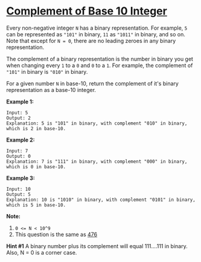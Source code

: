 # [Complement of Base 10 Integer](https://leetcode.com/explore/challenge/card/october-leetcoding-challenge/559/week-1-october-1st-october-7th/3484/)

Every non-negative integer `N` has a binary representation. For example, `5` can be represented as `"101"` in binary, `11` as `"1011"` in binary, and so on. Note that except for `N = 0`, there are no leading zeroes in any binary representation.

The complement of a binary representation is the number in binary you get when changing every `1` to a `0` and `0` to a `1`. For example, the complement of `"101"` in binary is `"010"` in binary.

For a given number `N` in base-10, return the complement of it's binary representation as a base-10 integer.

**Example 1:**

```
Input: 5
Output: 2
Explanation: 5 is "101" in binary, with complement "010" in binary, which is 2 in base-10.
```

**Example 2:**

```
Input: 7
Output: 0
Explanation: 7 is "111" in binary, with complement "000" in binary, which is 0 in base-10.
```

**Example 3:**

```
Input: 10
Output: 5
Explanation: 10 is "1010" in binary, with complement "0101" in binary, which is 5 in base-10.
```

**Note:**

1.  `0 <= N < 10^9`
2.  This question is the same as [476](https://leetcode.com/problems/number-complement/)

**Hint #1**
A binary number plus its complement will equal 111....111 in binary. Also, N = 0 is a corner case.
